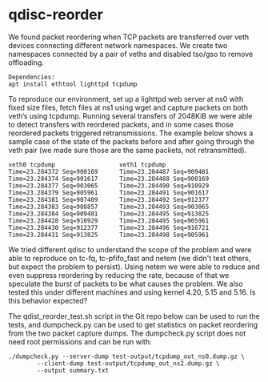 # qdisc-reorder

We found packet reordering when TCP packets are transferred over veth devices
connecting different network namespaces. We create two namespaces connected by a
pair of veths and disabled tso/gso to remove offloading.

```
Dependencies:
apt install ethtool lighttpd tcpdump
```

To reproduce our environment, set up a lighttpd web server at ns0 with fixed
size files, fetch files at ns1 using wget and capture packets on both veth’s
using tcpdump. Running several transfers of 2048KiB we were able to detect
transfers with reordered packets, and in some cases those reordered packets
triggered retransmissions. The example below shows a sample case of the state of
the packets before and after going through the veth pair (we made sure those are
the same packets, not retransmitted).

```
veth0 tcpdump                  veth1 tcpdump
Time=23.284372 Seq=900169      Time=23.284487 Seq=909481
Time=23.284374 Seq=901617      Time=23.284488 Seq=900169
Time=23.284377 Seq=903065      Time=23.284490 Seq=910929
Time=23.284379 Seq=905961      Time=23.284491 Seq=901617
Time=23.284381 Seq=907409      Time=23.284492 Seq=912377
Time=23.284383 Seq=908857      Time=23.284493 Seq=903065
Time=23.284384 Seq=909481      Time=23.284495 Seq=913825
Time=23.284428 Seq=910929      Time=23.284495 Seq=905961
Time=23.284430 Seq=912377      Time=23.284496 Seq=916721
Time=23.284431 Seq=913825      Time=23.284498 Seq=905961
```

We tried different qdisc to understand the scope of the problem and were able to
reproduce on tc-fq, tc-pfifo_fast and netem (we didn't test others, but expect
the problem to persist). Using netem we were able to reduce and even suppress
reordering by reducing the rate, because of that we speculate the burst of
packets to be what causes the problem. We also tested this under different
machines and using kernel 4.20, 5.15 and 5.16. Is this behavior expected?

The qdist_reorder_test.sh script in the Git repo below can be used to run the
tests, and dumpcheck.py can be used to get statistics on packet reordering from
the two packet capture dumps. The dumpcheck.py script does not need root
permissions and can be run with:

```{bash}
./dumpcheck.py --server-dump test-output/tcpdump_out_ns0.dump.gz \
        --client-dump test-output/tcpdump_out_ns2.dump.gz \
        --output summary.txt
```
